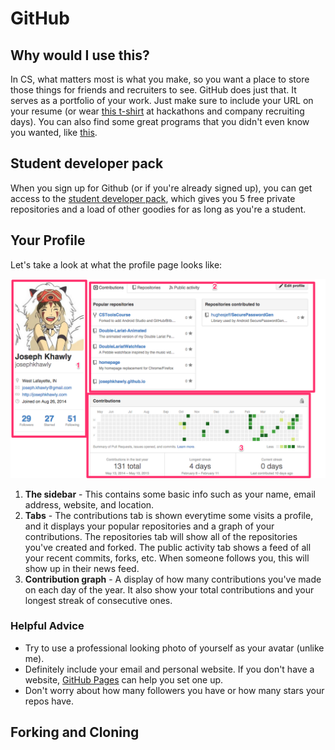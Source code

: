 # GitHub


## Why would I use this?

In CS, what matters most is what you make, so you want a place to store those things for friends and recruiters to see. GitHub does just that. It serves as a portfolio of your work. Just make sure to include your URL on your resume (or wear [this t-shirt](https://github.myshopify.com/products/github-username-shirt) at hackathons and company recruiting days). You can also find some great programs that you didn't even know you wanted, like [this](https://github.com/nvbn/thefuck).

## Student developer pack

When you sign up for Github (or if you're already signed up), you can get access to the [student developer pack](https://education.github.com/pack), which gives you 5 free private repositories and a load of other goodies for as long as you're a student.

## Your Profile
Let's take a look at what the profile page looks like:

![](profile.png)

1. **The sidebar** - This contains some basic info such as your name, email address, website, and location.
2. **Tabs** - The contributions tab is shown everytime some visits a profile, and it displays your popular repositories and a graph of your contributions. The repositories tab will show all of the repositories you've created and forked. The public activity tab shows a feed of all your recent commits, forks, etc. When someone follows you, this will show up in their news feed.
3. **Contribution graph** - A display of how many contributions you've made on each day of the year. It also show your total contributions and your longest streak of consecutive ones.

### Helpful Advice
- Try to use a professional looking photo of yourself as your avatar (unlike me).
- Definitely include your email and personal website. If you don't have a website, [GitHub Pages](https://pages.github.com/) can help you set one up.
- Don't worry about how many followers you have or how many stars your repos have.

## Forking and Cloning